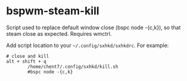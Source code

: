 # bspwm-steam-kill
Script used to replace default window close (bspc node -{c,k}), so that steam close as expected. Requires wmctrl.

Add script location to your `~/.config/sxhkd/sxhkdrc`. For example:
```
# close and kill
alt + shift + q
        /home/chent7/.config/sxhkd/kill.sh
        #bspc node -{c,k}
```

